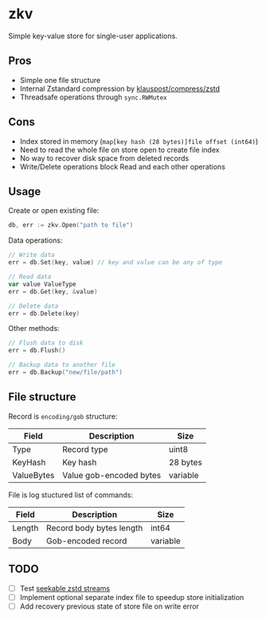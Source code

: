 # zkv

Simple key-value store for single-user applications.

## Pros

* Simple one file structure
* Internal Zstandard compression by [klauspost/compress/zstd](https://github.com/klauspost/compress/tree/master/zstd)
* Threadsafe operations through `sync.RWMutex`

## Cons

* Index stored in memory (`map[key hash (28 bytes)]file offset (int64)`)
* Need to read the whole file on store open to create file index
* No way to recover disk space from deleted records
* Write/Delete operations block Read and each other operations

## Usage

Create or open existing file:

```go
db, err := zkv.Open("path to file")
```

Data operations:

```go
// Write data
err = db.Set(key, value) // key and value can be any of type

// Read data
var value ValueType
err = db.Get(key, &value)

// Delete data
err = db.Delete(key)
```

Other methods:

```go
// Flush data to disk
err = db.Flush()

// Backup data to another file
err = db.Backup("new/file/path")
```

## File structure

Record is `encoding/gob` structure:

| Field      | Description                        | Size     |
| ---------- | ---------------------------------- | -------- |
| Type       | Record type                        | uint8    |
| KeyHash    | Key hash                           | 28 bytes |
| ValueBytes | Value gob-encoded bytes            | variable |

File is log stuctured list of commands:

| Field  | Description              | Size     |
| -------| ------------------------ | -------- |
| Length | Record body bytes length | int64    |
| Body   | Gob-encoded record       | variable |

## TODO

- [ ] Test [seekable zstd streams](https://github.com/SaveTheRbtz/zstd-seekable-format-go)
- [ ] Implement optional separate index file to speedup store initialization
- [ ] Add recovery previous state of store file on write error
